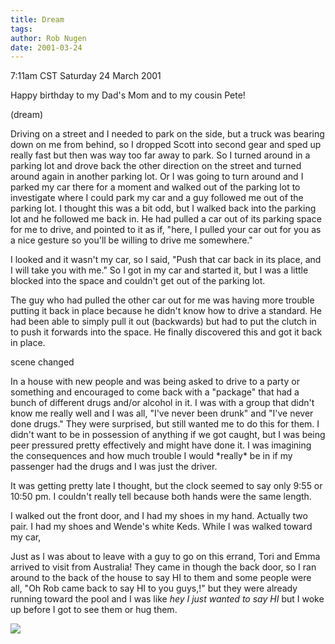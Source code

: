 ```yaml
---
title: Dream
tags: 
author: Rob Nugen
date: 2001-03-24
---
```


<title>no parking no drugs and no hugs</title>
<p class=date>7:11am CST Saturday 24 March 2001</p>

<p>Happy birthday to my Dad's Mom and to my cousin Pete!</p>

<p class=note>(dream)</p>

<p class=dream>Driving on a street and I needed to park on the side,
but a truck was bearing down on me from behind, so I dropped Scott
into second gear and sped up really fast but then was way too far away
to park.  So I turned around in a parking lot and drove back the other
direction on the street and turned around again in another parking
lot.  Or I was going to turn around and I parked my car there for a
moment and walked out of the parking lot to investigate where I could
park my car and a guy followed me out of the parking lot.  I thought
this was a bit odd, but I walked back into the parking lot and he
followed me back in.  He had pulled a car out of its parking space for
me to drive, and pointed to it as if, "here, I pulled your car out for
you as a nice gesture so you'll be willing to drive me somewhere."</p>

<p class=dream>I looked and it wasn't my car, so I said, "Push that
car back in its place, and I will take you with me."  So I got in my
car and started it, but I was a little blocked into the space and
couldn't get out of the parking lot.</p>

<p class=dream>The guy who had pulled the other car out for me was
having more trouble putting it back in place because he didn't know
how to drive a standard.  He had been able to simply pull it out
(backwards) but had to put the clutch in to push it forwards into the
space.  He finally discovered this and got it back in place.</p>

<p class=dream>scene changed</p>

<p class=dream>In a house with new people and was being asked to drive
to a party or something and encouraged to come back with a "package"
that had a bunch of different drugs and/or alcohol in it.  I was with
a group that didn't know me really well and I was all, "I've never
been drunk" and "I've never done drugs."  They were surprised, but
still wanted me to do this for them.  I didn't want to be in
possession of anything if we got caught, but I was being peer
pressured pretty effectively and might have done it.  I was imagining
the consequences and how much trouble I would *really* be in if my
passenger had the drugs and I was just the driver.</p>

<p class=dream>It was getting pretty late I thought, but the clock
seemed to say only 9:55 or 10:50 pm.  I couldn't really tell because
both hands were the same length.</p>

<p class=dream>I walked out the front door, and I had my shoes in my
hand.  Actually two pair.  I had my shoes and Wende's white Keds.
While I was walked toward my car,

Just as I was about to leave with a guy to go on this
errand, Tori and Emma arrived to visit from Australia!  They came in
though the back door, so I ran around to the back of the house to
say HI to them and some people were all, "Oh Rob came back to say HI
to you guys,!" but they were already running toward the pool and I was
like <em>hey I just wanted to say HI</em> but I woke up before I got
to see them or hug them.</p>

<p><img src='/images/rob/wL-ROB.gif'/></p>

